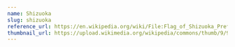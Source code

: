 ```yaml
---
name: Shizuoka
slug: shizuoka
reference_url: https://en.wikipedia.org/wiki/File:Flag_of_Shizuoka_Prefecture.svg
thumbnail_url: https://upload.wikimedia.org/wikipedia/commons/thumb/9/92/Flag_of_Shizuoka_Prefecture.svg/120px-Flag_of_Shizuoka_Prefecture.svg.png
---
```

